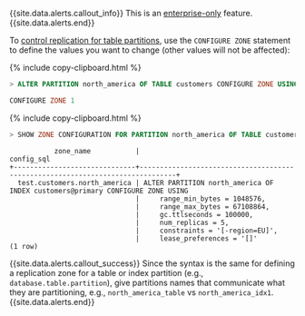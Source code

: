 {{site.data.alerts.callout_info}}
This is an [enterprise-only](enterprise-licensing.html) feature.
{{site.data.alerts.end}}

To [control replication for table partitions](partitioning.html#replication-zones), use the `CONFIGURE ZONE` statement to define the values you want to change (other values will not be affected):

{% include copy-clipboard.html %}
~~~ sql
> ALTER PARTITION north_america OF TABLE customers CONFIGURE ZONE USING num_replicas = 5, constraints = '[-region=EU]';
~~~

~~~ sql
CONFIGURE ZONE 1
~~~

{% include copy-clipboard.html %}
~~~ sql
> SHOW ZONE CONFIGURATION FOR PARTITION north_america OF TABLE customers;
~~~

~~~
           zone_name           |                                  config_sql
+------------------------------+-------------------------------------------------------------------------------+
  test.customers.north_america | ALTER PARTITION north_america OF INDEX customers@primary CONFIGURE ZONE USING
                               |     range_min_bytes = 1048576,
                               |     range_max_bytes = 67108864,
                               |     gc.ttlseconds = 100000,
                               |     num_replicas = 5,
                               |     constraints = '[-region=EU]',
                               |     lease_preferences = '[]'
(1 row)
~~~

{{site.data.alerts.callout_success}}
Since the syntax is the same for defining a replication zone for a table or index partition (e.g., `database.table.partition`), give partitions names that communicate what they are partitioning, e.g., `north_america_table` vs `north_america_idx1`.
{{site.data.alerts.end}}
